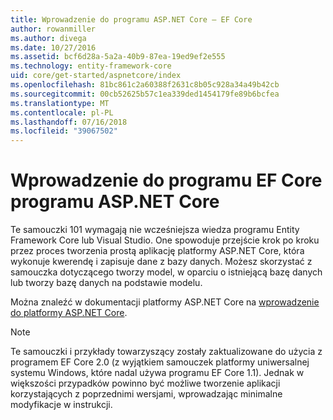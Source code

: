 ```yaml
---
title: Wprowadzenie do programu ASP.NET Core — EF Core
author: rowanmiller
ms.author: divega
ms.date: 10/27/2016
ms.assetid: bcf6d28a-5a2a-40b9-87ea-19ed9ef2e555
ms.technology: entity-framework-core
uid: core/get-started/aspnetcore/index
ms.openlocfilehash: 81bc861c2a60388f2631c8b05c928a34a49b42cb
ms.sourcegitcommit: 00cb52625b57c1ea339ded1454179fe89b6bcfea
ms.translationtype: MT
ms.contentlocale: pl-PL
ms.lasthandoff: 07/16/2018
ms.locfileid: "39067502"
---
```

# <a name="getting-started-with-ef-core-on-aspnet-core"></a>Wprowadzenie do programu EF Core programu ASP.NET Core

Te samouczki 101 wymagają nie wcześniejsza wiedza programu Entity Framework Core lub Visual Studio. One spowoduje przejście krok po kroku przez proces tworzenia prostą aplikację platformy ASP.NET Core, która wykonuje kwerendę i zapisuje dane z bazy danych. Możesz skorzystać z samouczka dotyczącego tworzy model, w oparciu o istniejącą bazę danych lub tworzy bazę danych na podstawie modelu.

Można znaleźć w dokumentacji platformy ASP.NET Core na [wprowadzenie do platformy ASP.NET Core](/aspnet/core/).

> [!NOTE]  
> Te samouczki i przykłady towarzyszący zostały zaktualizowane do użycia z programem EF Core 2.0 (z wyjątkiem samouczek platformy uniwersalnej systemu Windows, które nadal używa programu EF Core 1.1). Jednak w większości przypadków powinno być możliwe tworzenie aplikacji korzystających z poprzednimi wersjami, wprowadzając minimalne modyfikacje w instrukcji.
